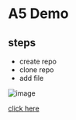 # A5 Demo

## steps

- create repo
- clone repo
- add file

![image](https://unsplash.com/photos/a-computer-screen-with-a-program-running-on-it-uBWmKNJ1nIY)

[click here](https://unsplash.com/photos/a-computer-screen-with-a-program-running-on-it-uBWmKNJ1nIY)
